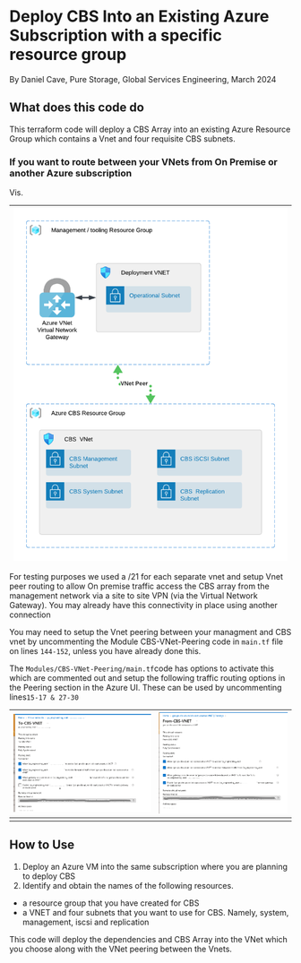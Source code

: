 # Deploy CBS Into an Existing Azure Subscription with a specific resource group

By Daniel Cave, Pure Storage, Global Services Engineering, March 2024

## What does this code do

This terraform code will deploy a CBS Array into an existing Azure Resource Group which contains a Vnet and four requisite CBS subnets.

### If you want to route between your VNets from On Premise or another Azure subscription

Vis.


| ![](assets/20240320_122712_CBS-Generic-Two-RG-Deployment.png) |
| :-------------------------------------------------------------: |

For testing purposes we used a /21 for each separate vnet and setup Vnet peer routing to allow On premise traffic access the CBS array from the management network via a site to site VPN (via the Virtual Network Gateway). You may already have this connectivity in place using another connection 

You may need to setup the Vnet peering between your managment and CBS vnet by uncommenting the Module CBS-VNet-Peering code in `main.tf` file on lines `144-152`, unless you have already done this.

The `Modules/CBS-VNet-Peering/main.tf`code has options to activate this which are commented out and setup the following traffic routing options in the Peering section in the Azure UI. These can be used by uncommenting lines`15-17 & 27-30`


| ![](assets/Azure-Peer-To-CBS-UI.png) | ![](assets/Azure-Peer-From-CBS-UI.png) |
| :------------------------------------: | :--------------------------------------: |
|                                     |                                       |

## How to Use

1. Deploy an Azure VM into the same subscription where you are planning to deploy CBS
2. Identify and obtain the names of the following resources.

- a resource group that you have created for CBS
- a VNET and four subnets that you want to use for CBS. Namely, system, management, iscsi and replication

This code will deploy the dependencies and CBS Array into the VNet which you choose along with the VNet peering between the Vnets.
